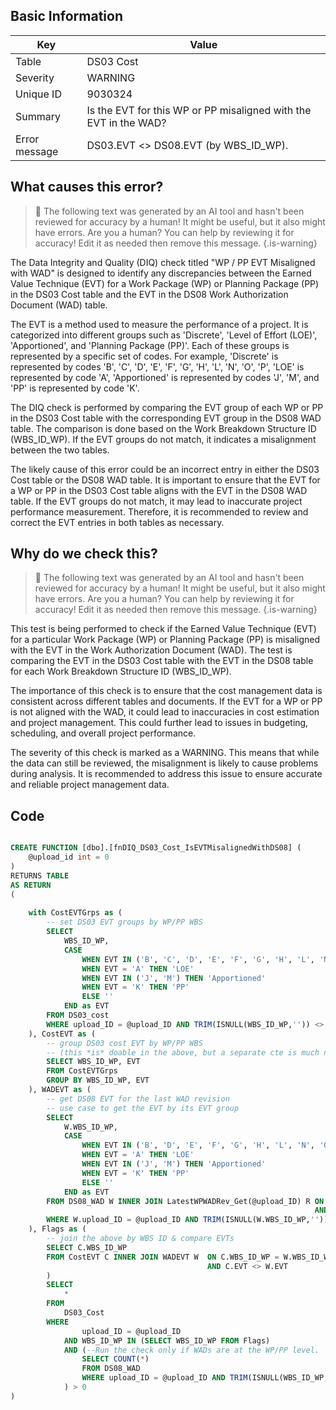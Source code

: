 ## Basic Information
| Key         | Value          |
|-------------|----------------|
| Table       | DS03 Cost |
| Severity    | WARNING |
| Unique ID   | 9030324   |
| Summary     | Is the EVT for this WP or PP misaligned with the EVT in the WAD? |
| Error message | DS03.EVT <> DS08.EVT (by WBS_ID_WP). |

## What causes this error?

> :robot: The following text was generated by an AI tool and hasn't been reviewed for accuracy by a human! It might be useful, but it also might have errors. Are you a human? You can help by reviewing it for accuracy! Edit it as needed then remove this message.
{.is-warning}

The Data Integrity and Quality (DIQ) check titled "WP / PP EVT Misaligned with WAD" is designed to identify any discrepancies between the Earned Value Technique (EVT) for a Work Package (WP) or Planning Package (PP) in the DS03 Cost table and the EVT in the DS08 Work Authorization Document (WAD) table. 

The EVT is a method used to measure the performance of a project. It is categorized into different groups such as 'Discrete', 'Level of Effort (LOE)', 'Apportioned', and 'Planning Package (PP)'. Each of these groups is represented by a specific set of codes. For example, 'Discrete' is represented by codes 'B', 'C', 'D', 'E', 'F', 'G', 'H', 'L', 'N', 'O', 'P', 'LOE' is represented by code 'A', 'Apportioned' is represented by codes 'J', 'M', and 'PP' is represented by code 'K'.

The DIQ check is performed by comparing the EVT group of each WP or PP in the DS03 Cost table with the corresponding EVT group in the DS08 WAD table. The comparison is done based on the Work Breakdown Structure ID (WBS_ID_WP). If the EVT groups do not match, it indicates a misalignment between the two tables.

The likely cause of this error could be an incorrect entry in either the DS03 Cost table or the DS08 WAD table. It is important to ensure that the EVT for a WP or PP in the DS03 Cost table aligns with the EVT in the DS08 WAD table. If the EVT groups do not match, it may lead to inaccurate project performance measurement. Therefore, it is recommended to review and correct the EVT entries in both tables as necessary.
## Why do we check this?

> :robot: The following text was generated by an AI tool and hasn't been reviewed for accuracy by a human! It might be useful, but it also might have errors. Are you a human? You can help by reviewing it for accuracy! Edit it as needed then remove this message.
{.is-warning}

This test is being performed to check if the Earned Value Technique (EVT) for a particular Work Package (WP) or Planning Package (PP) is misaligned with the EVT in the Work Authorization Document (WAD). The test is comparing the EVT in the DS03 Cost table with the EVT in the DS08 table for each Work Breakdown Structure ID (WBS_ID_WP).

The importance of this check is to ensure that the cost management data is consistent across different tables and documents. If the EVT for a WP or PP is not aligned with the WAD, it could lead to inaccuracies in cost estimation and project management. This could further lead to issues in budgeting, scheduling, and overall project performance.

The severity of this check is marked as a WARNING. This means that while the data can still be reviewed, the misalignment is likely to cause problems during analysis. It is recommended to address this issue to ensure accurate and reliable project management data.
## Code

```sql

CREATE FUNCTION [dbo].[fnDIQ_DS03_Cost_IsEVTMisalignedWithDS08] (
	@upload_id int = 0
)
RETURNS TABLE
AS RETURN
(
	
	with CostEVTGrps as (
		-- set DS03 EVT groups by WP/PP WBS
		SELECT 
			WBS_ID_WP,
			CASE
				WHEN EVT IN ('B', 'C', 'D', 'E', 'F', 'G', 'H', 'L', 'N', 'O', 'P') THEN 'Discrete'
				WHEN EVT = 'A' THEN 'LOE'
				WHEN EVT IN ('J', 'M') THEN 'Apportioned'
				WHEN EVT = 'K' THEN 'PP'
				ELSE ''
			END as EVT
		FROM DS03_cost
		WHERE upload_ID = @upload_ID AND TRIM(ISNULL(WBS_ID_WP,'')) <> ''
	), CostEVT as (
		-- group DS03 cost EVT by WP/PP WBS
		-- (this *is* doable in the above, but a separate cte is much neater)
		SELECT WBS_ID_WP, EVT
		FROM CostEVTGrps
		GROUP BY WBS_ID_WP, EVT
	), WADEVT as (
		-- get DS08 EVT for the last WAD revision
		-- use case to get the EVT by its EVT group
		SELECT 
			W.WBS_ID_WP, 
			CASE
				WHEN EVT IN ('B', 'D', 'E', 'F', 'G', 'H', 'L', 'N', 'O', 'P') THEN 'Discrete'
				WHEN EVT = 'A' THEN 'LOE'
				WHEN EVT IN ('J', 'M') THEN 'Apportioned'
				WHEN EVT = 'K' THEN 'PP'
				ELSE ''
			END as EVT
		FROM DS08_WAD W INNER JOIN LatestWPWADRev_Get(@upload_ID) R ON W.WBS_ID_WP = R.WBS_ID_WP 
																	AND W.auth_PM_date = R.PMAuth
		WHERE W.upload_ID = @upload_ID AND TRIM(ISNULL(W.WBS_ID_WP,'')) <> ''
	), Flags as (
		-- join the above by WBS ID & compare EVTs
		SELECT C.WBS_ID_WP
		FROM CostEVT C INNER JOIN WADEVT W 	ON C.WBS_ID_WP = W.WBS_ID_WP
											AND C.EVT <> W.EVT
		)
		SELECT 
			* 
		FROM 
			DS03_Cost
		WHERE
				upload_ID = @upload_ID
			AND WBS_ID_WP IN (SELECT WBS_ID_WP FROM Flags)
			AND (--Run the check only if WADs are at the WP/PP level.
				SELECT COUNT(*) 
				FROM DS08_WAD 
				WHERE upload_ID = @upload_ID AND TRIM(ISNULL(WBS_ID_WP,'')) <> ''
			) > 0
)
```
